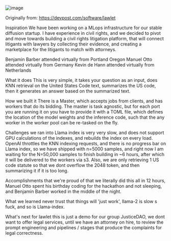 ![image](https://github.com/user-attachments/assets/10c07d6e-4bed-4182-a1d8-f4687d15f125)

Originally from:  https://devpost.com/software/lawlet

Inspiration
We have been working on a MLops infrastructure for our stable diffusion startup. I have experience in civil rights, and we decided to pivot and move towards building a civil rights litigation platform, that will connect litigants with lawyers by collecting their evidence, and creating a marketplace for the litigants to match with attorneys.

Benjamin Barber attended virtually from Portland Oregon Manuel Otto attended virtually from Germany Kevin de Hann attended virtually from Netherlands

What it does
This is very simple, it takes your question as an input, does KNN retrieval on the United States Code text, summarizes the US code, then it generates an answer based on the summarized text.

How we built it
There is a Master, which accepts jobs from clients, and has workers that do its bidding. The master is task agnostic, but for each port you are running it on you have to provide it with a TOML file, which defines the location of the model weights and the inference code, such that the any worker in the worker pool can be re-tasked on the fly.

Challenges we ran into
Llama index is very very slow, and does not support GPU calculations of the indexes, and rebuilds the index on every load. OpenAI throttles the KNN indexing requests, and there is no progress bar on Llama index, so we have shipped with n=5000 samples, and right now I am waiting for the N=50,000 samples to finish building in ~6 hours, after which it will be delivered to the workers via s3. Also, we are only retrieving 1 US code statute so that we dont overflow the 2048 token, and then summarizing it if it is too long.

Accomplishments that we're proud of
that we literally did this all in 12 hours, Manuel Otto spent his birthday coding for the hackathon and not sleeping, and Benjamin Barber worked in the middle of the night.

What we learned
never trust that things will 'just work', llama-2 is slow s fuck, and so is Llama-index.

What's next for lawlet
this is just a demo for our group JusticeDAO, we dont want to offer legal services, until we have an attorney on hire, to review the prompt engineering and pipelines / stages that produce the complaints for legal correctness.
